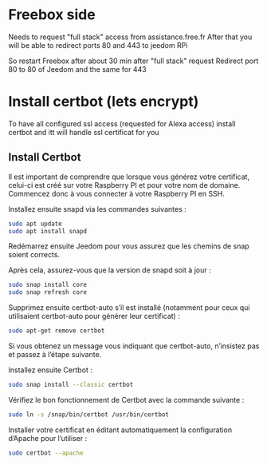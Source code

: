 # Freebox side
Needs to request "full stack" access from assistance.free.fr
After that you will be able to redirect ports 80 and 443 to jeedom RPi

So restart Freebox after about 30 min after "full stack" request
Redirect port 80 to 80 of Jeedom and the same for 443

# Install certbot (lets encrypt)
To have all configured ssl access (requested for Alexa access) install certbot and itt will handle ssl certificat for you

## Install Certbot
Il est important de comprendre que lorsque vous générez votre certificat, celui-ci est créé sur votre Raspberry PI et pour votre nom de domaine. Commencez donc à vous connecter à votre Raspberry PI en SSH.

Installez ensuite snapd via les commandes suivantes :

```bash
sudo apt update
sudo apt install snapd
```
Redémarrez ensuite Jeedom pour vous assurez que les chemins de snap soient corrects.

Après cela, assurez-vous que la version de snapd soit à jour :
```bash
sudo snap install core
sudo snap refresh core
```
Supprimez ensuite certbot-auto s’il est installé (notamment pour ceux qui utilisaient certbot-auto pour générer leur certificat) :
```bash
sudo apt-get remove certbot
```
Si vous obtenez un message vous indiquant que certbot-auto, n’insistez pas et passez à l’étape suivante.

Installez ensuite Certbot :
```bash
sudo snap install --classic certbot
```
Vérifiez le bon fonctionnement de Certbot avec la commande suivante :
```bash
sudo ln -s /snap/bin/certbot /usr/bin/certbot
```
Installer votre certificat en éditant automatiquement la configuration d’Apache pour l’utiliser :
```bash
sudo certbot --apache
```
